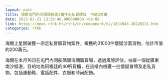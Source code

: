 ```yaml
---
layout: post
title: 海關屯門內河碼頭檢逾3萬件走私冒牌貨　市值2百萬
date: 2022-02-21 13:50:48.000000000 +08:00
link: https://news.rthk.hk/rthk/ch/component/k2/1634943-20220221.htm
categories: rthk
---
```


海關上星期破獲一宗走私冒牌貨物案件，檢獲約31000件懷疑涉案貨物，估計市值約200萬元。

海關在本月16日在屯門內河船碼頭海關驗貨場，透過風險評估，抽查一個從廣東南沙抵港，目的地為阿根廷的40呎貨櫃，在貨櫃內檢獲一批懷疑冒牌及走私貨物，包括運動鞋、電話配件、衣服和時尚配飾。
